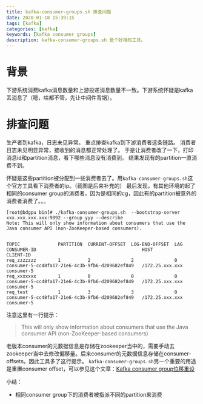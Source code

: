 ```yaml
---
title: kafka-consumer-groups.sh 排查问题
date: 2020-01-18 15:39:15
tags: [kafka]
categories: [kafka]
keywords: [kafka consumer groups]
description: kafka-consumer-groups.sh 是个好用的工具。
---
```


# 背景

下游系统消费kafka消息数量和上游投递消息数量不一致。下游系统怀疑是kafka丢消息了（嗯，啥都不管，先让中间件背锅）。
<!-- more -->

# 排查问题

生产者到kafka，日志未见异常。
重点排查kafka到下游消费者这条链路。
消费者日志未见明显异常，接收到的消息都正常处理了。
于是让消费者改了一下，打印消息id和partition消息，看下哪些消息没有消费到。
结果发现有的partition一直消费不到。

怀疑是这些partition被分配到一些消费者去了。用`kafka-consumer-groups.sh`这个官方工具看下消费者的ip。（截图是后来补充的）
最后发现，有其他环境的起了相同的consumer group的消费者，因为是相同的cg，因此有的partition被意外的消费者消费了。。。
```
[root@bdgpu bin]# ./kafka-consumer-groups.sh  --bootstrap-server xxx.xxx.xxx.xxx:9092 --group yyy --describe
Note: This will only show information about consumers that use the Java consumer API (non-ZooKeeper-based consumers).


TOPIC              PARTITION  CURRENT-OFFSET  LOG-END-OFFSET  LAG      CONSUMER-ID                                       HOST             CLIENT-ID
req_zzzzzzz        1          2               2               0        consumer-5-cc48fa17-21e6-4c3b-9fb6-d209682ef849   /172.25.xxx.xxx     consumer-5
req_xxxxxxx        1          0               0               0        consumer-5-cc48fa17-21e6-4c3b-9fb6-d209682ef849   /172.25.xxx.xxx     consumer-5
req_test           1          3               3               0        consumer-5-cc48fa17-21e6-4c3b-9fb6-d209682ef849   /172.25.xxx.xxx     consumer-5
```
注意这里有一行提示：
>This will only show information about consumers that use the Java consumer API (non-ZooKeeper-based consumers)

老版本consumer的元数据信息是存储在zookeeper当中的，需要手动去zookeeper当中去修改偏移量。后来consumer的元数据信息存储在consumer-offsets。因此工具多了这行提示。
`kafka-consumer-groups.sh`另一个重要的用途是重置consumer offset，可以参见这个文章：[Kafka consumer group位移重设](https://www.cnblogs.com/huxi2b/p/7284767.html)

小结：
- 相同consumer group下的消费者被指派不同的partition来消费




